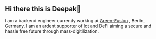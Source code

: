 ## Hi there this is Deepak👋

I am a backend engineer currently working at [Green-Fusion](https://www.green-fusion.de/) , Berlin, Germany. I am an ardent supporter of Iot and DeFi aiming a secure and hassle free future through mass-digitilization.

<!--
**DeepakMishraDA/DeepakMishraDA** is a ✨ _special_ ✨ repository because its `README.md` (this file) appears on your GitHub profile.

Here are some ideas to get you started:

- 🔭 I’m currently working on ...
- 🌱 I’m currently learning ...
- 👯 I’m looking to collaborate on ...
- 🤔 I’m looking for help with ...
- 💬 Ask me about ...
- 📫 How to reach me: ...
- 😄 Pronouns: ...
- ⚡ Fun fact: ...
-->
